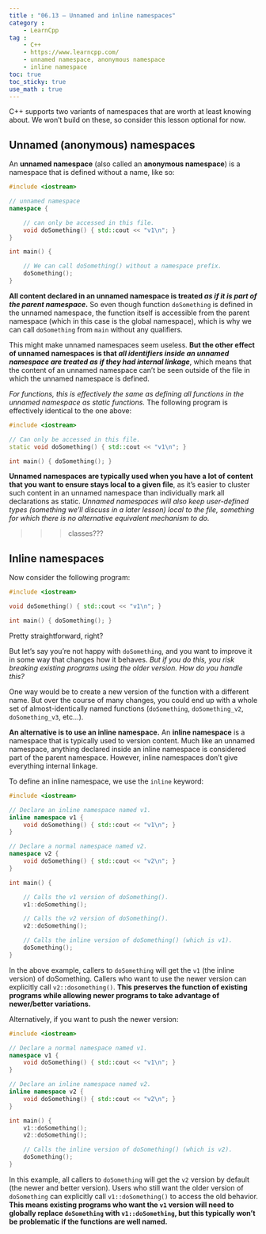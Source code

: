 ```yaml
---
title : "06.13 — Unnamed and inline namespaces"
category :
    - LearnCpp
tag : 
    - C++
    - https://www.learncpp.com/
    - unnamed namespace, anonymous namespace
    - inline namespace
toc: true  
toc_sticky: true 
use_math : true
---
```



C++ supports two variants of namespaces that are worth at least knowing about. We won’t build on these, so consider this lesson optional for now.

## Unnamed (anonymous) namespaces

An **unnamed namespace** (also called an **anonymous namespace**) is a namespace that is defined without a name, like so:

```c++
#include <iostream>

// unnamed namespace
namespace {         

    // can only be accessed in this file.
    void doSomething() { std::cout << "v1\n"; }
}

int main() {

    // We can call doSomething() without a namespace prefix.
    doSomething();
}
```

**All content declared in an unnamed namespace is treated *as if it is part of the parent namespace*.** So even though function `doSomething` is defined in the unnamed namespace, the function itself is accessible from the parent namespace (which in this case is the global namespace), which is why we can call `doSomething` from `main` without any qualifiers.

This might make unnamed namespaces seem useless. **But the other effect of unnamed namespaces is that *all identifiers inside an unnamed namespace are treated as if they had internal linkage***, which means that the content of an unnamed namespace can’t be seen outside of the file in which the unnamed namespace is defined.

*For functions, this is effectively the same as defining all functions in the unnamed namespace as static functions.* The following program is effectively identical to the one above:

```c++
#include <iostream>

// Can only be accessed in this file.
static void doSomething() { std::cout << "v1\n"; }

int main() { doSomething(); }
```

**Unnamed namespaces are typically used when you have a lot of content that you want to ensure stays local to a given file**, as it’s easier to cluster such content in an unnamed namespace than individually mark all declarations as static. *Unnamed namespaces will also keep user-defined types (something we’ll discuss in a later lesson) local to the file, something for which there is no alternative equivalent mechanism to do.*

>>>classes???


## Inline namespaces

Now consider the following program:

```c++
#include <iostream>

void doSomething() { std::cout << "v1\n"; }

int main() { doSomething(); }
```

Pretty straightforward, right?

But let’s say you’re not happy with `doSomething`, and you want to improve it in some way that changes how it behaves. *But if you do this, you risk breaking existing programs using the older version. How do you handle this?*

One way would be to create a new version of the function with a different name. But over the course of many changes, you could end up with a whole set of almost-identically named functions (`doSomething`, `doSomething_v2`, `doSomething_v3`, etc…).

**An alternative is to use an inline namespace.** An **inline namespace** is a namespace that is typically used to version content. Much like an unnamed namespace, anything declared inside an inline namespace is considered part of the parent namespace. However, inline namespaces don’t give everything internal linkage.

To define an inline namespace, we use the `inline` keyword:

```c++
#include <iostream>

// Declare an inline namespace named v1.
inline namespace v1 {
    void doSomething() { std::cout << "v1\n"; }
}

// Declare a normal namespace named v2.
namespace v2 {
    void doSomething() { std::cout << "v2\n"; }
}

int main() {

    // Calls the v1 version of doSomething().
    v1::doSomething();

    // Calls the v2 version of doSomething().
    v2::doSomething();

    // Calls the inline version of doSomething() (which is v1).
    doSomething();
}
```

In the above example, callers to `doSomething` will get the `v1` (the inline version) of doSomething. Callers who want to use the newer version can explicitly call `v2::dosomething()`. **This preserves the function of existing programs while allowing newer programs to take advantage of newer/better variations.**

Alternatively, if you want to push the newer version:

```c++
#include <iostream>

// Declare a normal namespace named v1.
namespace v1 {          
    void doSomething() { std::cout << "v1\n"; }
}

// Declare an inline namespace named v2.
inline namespace v2 {   
    void doSomething() { std::cout << "v2\n"; }
}

int main() {
    v1::doSomething();  
    v2::doSomething();  

    // Calls the inline version of doSomething() (which is v2).
    doSomething();      
}
```

In this example, all callers to `doSomething` will get the `v2` version by default (the newer and better version). Users who still want the older version of `doSomething` can explicitly call `v1::doSomething()` to access the old behavior. **This means existing programs who want the `v1` version will need to globally replace `doSomething` with `v1::doSomething`, but this typically won’t be problematic if the functions are well named.**

